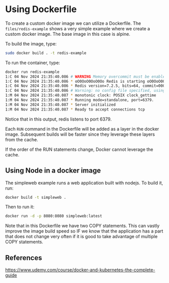 # Using Dockerfile

To create a custom docker image we can utilize a Dockerfile. The `files/redis-example` shows a very simple example where we create a custom docker image. The base image in this case is alpine. 

To build the image, type:

```sh
sudo docker build . -t redis-example
```

To run the container, type:

```sh
docker run redis-example
1:C 04 Nov 2024 21:35:40.086 # WARNING Memory overcommit must be enabled! Without it, a background save or replication may fail under low memory condition. To fix this issue add 'vm.overcommit_memory = 1' to /etc/sysctl.conf and then reboot or run the command 'sysctl vm.overcommit_memory=1' for this to take effect.
1:C 04 Nov 2024 21:35:40.086 * oO0OoO0OoO0Oo Redis is starting oO0OoO0OoO0Oo
1:C 04 Nov 2024 21:35:40.086 * Redis version=7.2.5, bits=64, commit=00000000, modified=0, pid=1, just started
1:C 04 Nov 2024 21:35:40.086 # Warning: no config file specified, using the default config. In order to specify a config file use redis-server /path/to/redis.conf
1:M 04 Nov 2024 21:35:40.087 * monotonic clock: POSIX clock_gettime
1:M 04 Nov 2024 21:35:40.087 * Running mode=standalone, port=6379.
1:M 04 Nov 2024 21:35:40.087 * Server initialized
1:M 04 Nov 2024 21:35:40.087 * Ready to accept connections tcp
```

Notice that in this output, redis listens to port 6379.

Each `RUN` command in the Dockerfile will be added as a layer in the docker image. Subsequent builds will be faster since they leverage these layers from the cache.

If the order of the RUN statements change, Docker cannot leverage the cache.

## Using Node in a docker image

The simpleweb example runs a web application built with nodejs. To build it, run:

```sh
docker build -t simpleweb .
```

Then to run it:

```sh
docker run -d -p 8080:8080 simpleweb:latest
```

Note that in this Dockerfile we have two COPY statements. This can vastly improve the image build speed so IF we know that the application has a part that does not change very often if it is good to take advantage of multiple COPY statements.

## References

https://www.udemy.com/course/docker-and-kubernetes-the-complete-guide